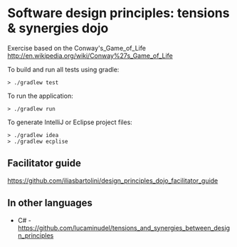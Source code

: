 Software design principles: tensions &amp; synergies dojo
======================

Exercise based on the Conway's_Game_of_Life
http://en.wikipedia.org/wiki/Conway%27s_Game_of_Life

To build and run all tests using gradle:
```
> ./gradlew test
```

To run the application:
```
> ./gradlew run
```

To generate IntelliJ or Eclipse project files:
```
> ./gradlew idea
> ./gradlew ecplise
```


Facilitator guide
-----------------
https://github.com/iliasbartolini/design_principles_dojo_facilitator_guide

In other languages
------------------
* C# - https://github.com/lucaminudel/tensions_and_synergies_between_design_principles
